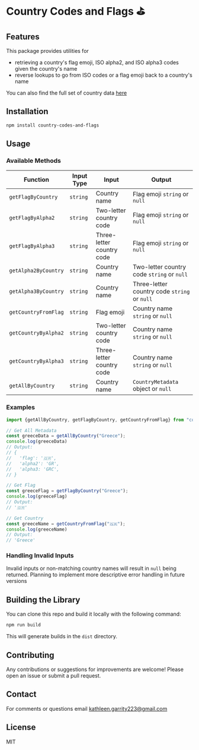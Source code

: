 # Country Codes and Flags ⛳️

## Features

This package provides utilities for 

* retrieving a country's flag emoji, ISO alpha2, and ISO alpha3 codes given the country's name
* reverse lookups to go from ISO codes or a flag emoji back to a country's name

You can also find the full set of country data [here](https://github.com/kgarrity22/country-codes-and-flags/blob/main/src/country-lookup.ts)


## Installation

```bash
npm install country-codes-and-flags
```



## Usage

### Available Methods
| Function             | Input Type | Input                     | Output                                       |
|----------------------|------------|---------------------------|----------------------------------------------|
| `getFlagByCountry`   | `string`   | Country name              | Flag emoji `string` or `null`                |
| `getFlagByAlpha2`    | `string`   | Two-letter country code   | Flag emoji `string` or `null`                |
| `getFlagByAlpha3`    | `string`   | Three-letter country code | Flag emoji `string` or `null`                |
| `getAlpha2ByCountry` | `string`   | Country name              | Two-letter country code `string` or `null`   |
| `getAlpha3ByCountry` | `string`   | Country name              | Three-letter country code `string` or `null` |
| `getCountryFromFlag` | `string`   | Flag emoji                | Country name `string` or `null`              |
| `getCountryByAlpha2` | `string`   | Two-letter country code   | Country name `string` or `null`              |
| `getCountryByAlpha3` | `string`   | Three-letter country code | Country name `string` or `null`              |
| `getAllByCountry`    | `string`   | Country name              | `CountryMetadata` object or `null`           |


### Examples

```typescript
import {getAllByCountry, getFlagByCountry, getCountryFromFlag} from "country-flag-emojis";

// Get All Metadata
const greeceData = getAllByCountry("Greece");
console.log(greeceData)
// Output:
// {
//   'flag': '🇬🇷',
//   'alpha2': 'GR',
//   'alpha3: 'GRC',
// }

// Get Flag
const greeceFlag = getFlagByCountry("Greece");
console.log(greeceFlag)
// Output:
// '🇬🇷'

// Get Country
const greeceName = getCountryFromFlag("🇬🇷");
console.log(greeceName)
// Output:
// 'Greece'

```

### Handling Invalid Inputs

Invalid inputs or non-matching country names will result in `null` being returned. Planning to implement more descriptive error handling in future versions

## Building the Library

You can clone this repo and build it locally with the following command: 

```bash
npm run build
```

This will generate builds in the `dist` directory.


## Contributing

Any contributions or suggestions for improvements are welcome! Please open an issue or submit a pull request.

## Contact

For comments or questions email kathleen.garrity223@gmail.com

## License

MIT